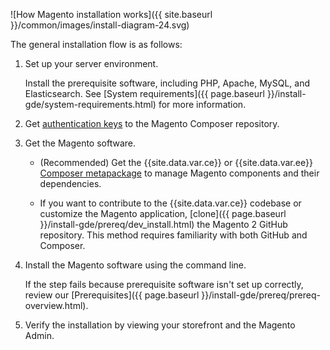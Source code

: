 ![How Magento installation works]({{ site.baseurl }}/common/images/install-diagram-24.svg)

The general installation flow is as follows:

1. Set up your server environment.

   Install the prerequisite software, including PHP, Apache, MySQL, and Elasticsearch. See [System requirements]({{ page.baseurl }}/install-gde/system-requirements.html) for more information.

1. Get [authentication keys]({{page.baseurl}}/install-gde/prereq/connect-auth.html) to the Magento Composer repository.

1. Get the Magento software.

   *  (Recommended) Get the {{site.data.var.ce}} or {{site.data.var.ee}} [Composer metapackage]({{page.baseurl}}/install-gde/composer.html) to manage Magento components and their dependencies.

   *  If you want to contribute to the {{site.data.var.ce}} codebase or customize the Magento application, [clone]({{ page.baseurl }}/install-gde/prereq/dev_install.html) the Magento 2 GitHub repository. This method requires familiarity with both GitHub and Composer.

1. Install the Magento software using the command line.

   If the step fails because prerequisite software isn't set up correctly, review our [Prerequisites]({{ page.baseurl }}/install-gde/prereq/prereq-overview.html).

1. Verify the installation by viewing your storefront and the Magento Admin.
